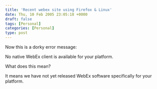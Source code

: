 ```yaml
---
title: 'Recent webex site using Firefox & Linux'
date: Thu, 10 Feb 2005 23:05:18 +0000
draft: false
tags: [Personal]
categories: [Personal]
type: post
---
```


Now this is a dorky error message:

No native WebEx client is available for your platform.

What does this mean?

It means we have not yet released WebEx software specifically for your platform.
